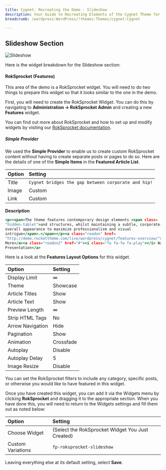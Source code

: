 ```yaml
---
title: Cygnet: Recreating the Demo - Slideshow
description: Your Guide to Recreating Elements of the Cygnet Theme for WordPress
breadcrumb: /wordpress:WordPress/!themes:Themes/cygnet:Cygnet

---
```


Slideshow Section
-----

![Slideshow](assets/demo_2.jpeg)

Here is the widget breakdown for the Slideshow section:

#### RokSprocket (Features)

This area of the demo is a RokSprocket widget. You will need to do two things to prepare this widget so that it looks similar to the one in the demo.

First, you will need to create the RokSprocket Widget. You can do this by navigating to **Administration -> RokSprocket Admin** and creating a new **Features** widget.

You can find out more about RokSprocket and how to set up and modify widgets by visiting our [RokSprocket documentation](../../plugins/roksprocket).

##### Simple Provider

We used the **Simple Provider** to enable us to create custom RokSprocket content without having to create separate posts or pages to do so. Here are the details of one of the **Simple Items** in the **Featured Article List**.

| Option | Setting                                             |
| :----- | :-----                                              |
| Title  | `Cygnet bridges the gap between corporate and hip!` |
| Image  | Custom                                              |
| Link   | Custom                                              |

**Description**

~~~ .html
<p><span>The theme features contemporary design elements <span class=
"hidden-tablet">and structures, whilst maintaining a subtle, corporate-esque
overall appearance to maximize professionalism and visual
intrigue</span>.</span></p><a class="readon" href=
"http://demo.rockettheme.com/live/wordpress/cygnet/features-overview/">Learn
More</a><a class="readon2" href="#"><i class="fa fa-fw fa-play"></i> Watch
Presentation</a>
~~~

Here is a look at the **Features Layout Options** for this widget.

| Option           | Setting   |
| :--------------- | :-------- |
| Display Limit    | ∞         |
| Theme            | Showcase  |
| Article Titles   | Show      |
| Article Text     | Show      |
| Preview Length   | ∞         |
| Strip HTML Tags  | No        |
| Arrow Navigation | Hide      |
| Pagination       | Show      |
| Animation        | Crossfade |
| Autoplay         | Disable   |
| Autoplay Delay   | 5         |
| Image Resize     | Disable   |

You can set the RokSprocket filters to include any category, specific posts, or otherwise you would like to have featured in this widget.

Once you have created this widget, you can add it via the Widgets menu by clicking **RokSprocket** and dragging it to the appropriate section. When you have done this, you will need to return to the Widgets settings and fill them out as noted below:

| Option            | Setting                                          |
| :-----            | :-----                                           |
| Choose Widget     | (Select the RokSprocket Widget You Just Created) |
| Custom Variations | `fp-roksprocket-slideshow`                       |

Leaving everything else at its default setting, select **Save**.
